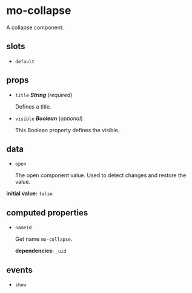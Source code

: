 # mo-collapse 

A collapse component. 

## slots 

- `default` 

## props 

- `title` ***String*** (*required*) 

  Defines a title. 

- `visible` ***Boolean*** (*optional*) 

  This Boolean property defines the visible. 

## data 

- `open` 

  The open component value.
  Used to detect changes and restore the value. 

**initial value:** `false` 

## computed properties 

- `nameId` 

  Get name `mo-collapse`. 

   **dependencies:** `_uid` 


## events 

- `show` 

